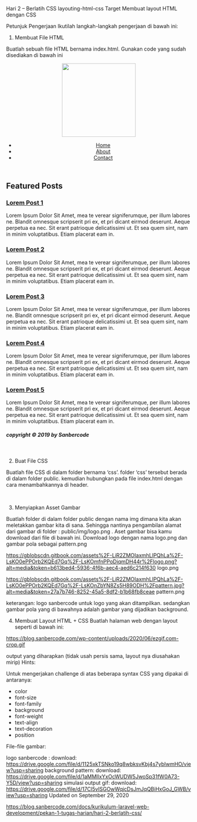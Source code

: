 Hari 2 – Berlatih CSS
layouting-html-css
Target
Membuat layout HTML dengan CSS
‌

Petunjuk Pengerjaan
Ikutilah langkah-langkah pengerjaan di bawah ini:‌

1. Membuat File HTML
‌

Buatlah sebuah file HTML bernama index.html. Gunakan code yang sudah disediakan di bawah ini

<html>
  <head>
    <link href="https://fonts.googleapis.com/css?family=Slabo+27px" rel="stylesheet">
  </head>
  <body>
    <header>
      <img id="logo" src="public/img/logo.png" width="200px" />
      <nav>
        <ul>
          <a href="#"><li>Home</li></a>
          <a href="#"><li>About</li></a>
          <a href="#"><li>Contact</li></a>
        </ul>
      </nav>
    </header>
    <section>
      <h1>Featured Posts</h1>
      <div id="article-list">
        <article>
          <a href=""><h3>Lorem Post 1</h3></a>
          <p>
            Lorem Ipsum Dolor Sit Amet, mea te verear signiferumque, per illum labores ne. Blandit omnesque scripserit pri ex, et pri dicant eirmod deserunt. Aeque perpetua ea nec. Sit erant patrioque delicatissimi ut. Et sea quem sint, nam in minim voluptatibus. Etiam placerat eam in.
          </p>
        </article>
        <article>
          <a href=""><h3>Lorem Post 2</h3></a>
          <p>
            Lorem Ipsum Dolor Sit Amet, mea te verear signiferumque, per illum labores ne. Blandit omnesque scripserit pri ex, et pri dicant eirmod deserunt. Aeque perpetua ea nec. Sit erant patrioque delicatissimi ut. Et sea quem sint, nam in minim voluptatibus. Etiam placerat eam in.
          </p>
        </article>
        <article>
          <a href=""><h3>Lorem Post 3</h3></a>
          <p>
            Lorem Ipsum Dolor Sit Amet, mea te verear signiferumque, per illum labores ne. Blandit omnesque scripserit pri ex, et pri dicant eirmod deserunt. Aeque perpetua ea nec. Sit erant patrioque delicatissimi ut. Et sea quem sint, nam in minim voluptatibus. Etiam placerat eam in.
          </p>
        </article>
        <article>
          <a href=""><h3>Lorem Post 4</h3></a>
          <p>
            Lorem Ipsum Dolor Sit Amet, mea te verear signiferumque, per illum labores ne. Blandit omnesque scripserit pri ex, et pri dicant eirmod deserunt. Aeque perpetua ea nec. Sit erant patrioque delicatissimi ut. Et sea quem sint, nam in minim voluptatibus. Etiam placerat eam in.
          </p>
        </article>
        <article>
          <a href=""><h3>Lorem Post 5</h3></a>
          <p>
            Lorem Ipsum Dolor Sit Amet, mea te verear signiferumque, per illum labores ne. Blandit omnesque scripserit pri ex, et pri dicant eirmod deserunt. Aeque perpetua ea nec. Sit erant patrioque delicatissimi ut. Et sea quem sint, nam in minim voluptatibus. Etiam placerat eam in.
          </p>
        </article>
      </div>
    </section>
    <footer>
      <h5>copyright &copy; 2019 by Sanbercode</h5>
    </footer>
  </body>
</html>
‌

2. Buat File CSS
‌

Buatlah file CSS di dalam folder bernama ‘css’. folder ‘css’ tersebut berada di dalam folder public. kemudian hubungkan pada file index.html dengan cara menambahkannya di header.

<link href="public/css/style.css" rel="stylesheet" type="text/css">
‌

3. Menyiapkan Asset Gambar
‌

Buatlah folder di dalam folder public dengan nama img dimana kita akan meletakkan gambar kita di sana. Sehingga nantinya pengambilan alamat dari gambar di folder : public/img/logo.png . Aset gambar bisa kamu download dari file di bawah ini. Download logo dengan nama logo.png dan gambar pola sebagai pattern.png

https://gblobscdn.gitbook.com/assets%2F-LiR2ZMOIaxmhLlPQhLa%2F-LsKO0ePPOrb2KQEd7Gq%2F-LsKOmfnPPoDiqmDH44r%2Flogo.png?alt=media&token=b613bed4-5936-4f6b-aec4-aed6c214f630
logo.png

https://gblobscdn.gitbook.com/assets%2F-LiR2ZMOIaxmhLlPQhLa%2F-LsKO0ePPOrb2KQEd7Gq%2F-LsKOnZbYN8Zs5H89ODH%2Fpattern.jpg?alt=media&token=27a7b746-8252-45a5-8df2-b1b68fb8ceae
pattern.png
‌

keterangan: logo sanbercode untuk logo yang akan ditampilkan. sedangkan gambar pola yang di bawahnya adalah gambar yang dijadikan background. ‌

4. Membuat Layout HTML + CSS
Buatlah halaman web dengan layout seperti di bawah ini:

https://blog.sanbercode.com/wp-content/uploads/2020/06/ezgif.com-crop.gif

output yang diharapkan (tidak usah persis sama, layout nya diusahakan mirip)
Hints:

Untuk mengerjakan challenge di atas beberapa syntax CSS yang dipakai di antaranya:
* color
* font-size
* font-family
* background
* font-weight
* text-align
* text-decoration
* position

File-file gambar:

logo sanbercode : download: https://drive.google.com/file/d/1125xkTSNko19q8wbksvKbj4s7ybIwmHO/view?usp=sharing
background pattern: download: https://drive.google.com/file/d/1aMMIlxYxOcWUDW5JwoSp31fW0A73-Y5D/view?usp=sharing
simulasi output gif: download: https://drive.google.com/file/d/17Cl5vISGOwWqjcDsJmJqQBiHxGoJ_GWB/view?usp=sharing
Updated on September 29, 2020

https://blog.sanbercode.com/docs/kurikulum-laravel-web-development/pekan-1-tugas-harian/hari-2-berlatih-css/